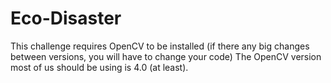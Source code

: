 # Eco-Disaster

This challenge requires OpenCV to be installed (if there any big changes between versions, you will have to change your code) The OpenCV version most of us should be using is 4.0 (at least).
